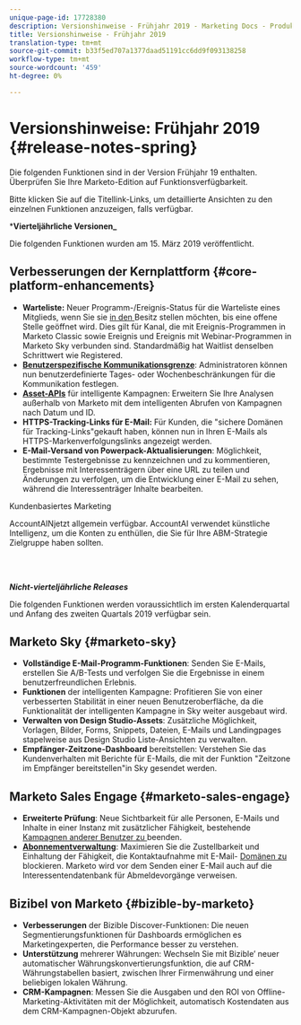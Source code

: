 ```yaml
---
unique-page-id: 17728380
description: Versionshinweise - Frühjahr 2019 - Marketing Docs - Produktdokumentation
title: Versionshinweise - Frühjahr 2019
translation-type: tm+mt
source-git-commit: b33f5ed707a1377daad51191cc6dd9f093138258
workflow-type: tm+mt
source-wordcount: '459'
ht-degree: 0%

---
```



# Versionshinweise: Frühjahr 2019 {#release-notes-spring}

Die folgenden Funktionen sind in der Version Frühjahr 19 enthalten. Überprüfen Sie Ihre Marketo-Edition auf Funktionsverfügbarkeit.

Bitte klicken Sie auf die Titellink-Links, um detaillierte Ansichten zu den einzelnen Funktionen anzuzeigen, falls verfügbar.

***Vierteljährliche Versionen_**

Die folgenden Funktionen wurden am 15. März 2019 veröffentlicht.

## Verbesserungen der Kernplattform {#core-platform-enhancements}

* **Warteliste:** Neuer Programm-/Ereignis-Status für die Warteliste eines Mitglieds, wenn Sie sie  [in den ](/help/marketo/product-docs/core-marketo-concepts/smart-campaigns/program-flow-actions/change-program-status.md) Besitz stellen möchten, bis eine offene Stelle geöffnet wird. Dies gilt für Kanal, die mit Ereignis-Programmen in Marketo Classic sowie Ereignis und Ereignis mit Webinar-Programmen in Marketo Sky verbunden sind. Standardmäßig hat Waitlist denselben Schrittwert wie Registered.
* **[Benutzerspezifische Kommunikationsgrenze](/help/marketo/product-docs/administration/email-setup/enable-communication-limits.md)**: Administratoren können nun benutzerdefinierte Tages- oder Wochenbeschränkungen für die Kommunikation festlegen.
* **[Asset-APIs](https://developers.marketo.com/rest-api/assets/campaigns/)** für intelligente Kampagnen: Erweitern Sie Ihre Analysen außerhalb von Marketo mit dem intelligenten Abrufen von Kampagnen nach Datum und ID.
* **HTTPS-Tracking-Links für E-Mail:** Für Kunden, die &quot;sichere Domänen für Tracking-Links&quot;gekauft haben, können nun in Ihren E-Mails als HTTPS-Markenverfolgungslinks angezeigt werden.
* **E-Mail-Versand von Powerpack-Aktualisierungen**: Möglichkeit, bestimmte Testergebnisse zu kennzeichnen und zu kommentieren, Ergebnisse mit Interessenträgern über eine URL zu teilen und Änderungen zu verfolgen, um die Entwicklung einer E-Mail zu sehen, während die Interessenträger Inhalte bearbeiten.

Kundenbasiertes Marketing

**[](/help/marketo/product-docs/account-based-marketing/account-profiling/account-profiling-ranking-and-tuning.md)** AccountAINjetzt allgemein verfügbar. AccountAI verwendet künstliche Intelligenz, um die Konten zu enthüllen, die Sie für Ihre ABM-Strategie Zielgruppe haben sollten.

<br> 

**_Nicht-vierteljährliche Releases_**

Die folgenden Funktionen werden voraussichtlich im ersten Kalenderquartal und Anfang des zweiten Quartals 2019 verfügbar sein.

## Marketo Sky {#marketo-sky}

* **Vollständige E-Mail-Programm-Funktionen**: Senden Sie E-Mails, erstellen Sie A/B-Tests und verfolgen Sie die Ergebnisse in einem benutzerfreundlichen Erlebnis.
* **Funktionen** der intelligenten Kampagne: Profitieren Sie von einer verbesserten Stabilität in einer neuen Benutzeroberfläche, da die Funktionalität der intelligenten Kampagne in Sky weiter ausgebaut wird.
* **Verwalten von Design Studio-Assets**: Zusätzliche Möglichkeit, Vorlagen, Bilder, Forms, Snippets, Dateien, E-Mails und Landingpages stapelweise aus Design Studio Liste-Ansichten zu verwalten.
* **Empfänger-Zeitzone-Dashboard** bereitstellen: Verstehen Sie das Kundenverhalten mit Berichte für E-Mails, die mit der Funktion &quot;Zeitzone im Empfänger bereitstellen&quot;in Sky gesendet werden.

## Marketo Sales Engage {#marketo-sales-engage}

* **Erweiterte Prüfung**: Neue Sichtbarkeit für alle Personen, E-Mails und  [](/help/marketo/product-docs/marketo-sales-connect/templates/view-template-list-as-a-another-user.md) Inhalte in einer Instanz mit zusätzlicher Fähigkeit, bestehende  [Kampagnen anderer Benutzer zu ](/help/marketo/product-docs/marketo-sales-connect/campaigns/view-campaigns-list-as-another-user.md)beenden.
* **[Abonnementverwaltung](/help/marketo/product-docs/marketo-sales-connect/email/unsubscribes/marketo-unsubscribe-check.md)**: Maximieren Sie die Zustellbarkeit und Einhaltung der Fähigkeit, die Kontaktaufnahme mit E-Mail- [Domänen zu ](/help/marketo/product-docs/marketo-sales-connect/admin/blocked-domains.md) blockieren. Marketo wird vor dem Senden einer E-Mail auch auf die Interessentendatenbank für Abmeldevorgänge verweisen.

## Bizibel von Marketo {#bizible-by-marketo}

* **Verbesserungen** der Bizible Discover-Funktionen: Die neuen Segmentierungsfunktionen für Dashboards ermöglichen es Marketingexperten, die Performance besser zu verstehen.
* **Unterstützung** mehrerer Währungen: Wechseln Sie mit Bizible’ neuer automatischer Währungskonvertierungsfunktion, die auf CRM-Währungstabellen basiert, zwischen Ihrer Firmenwährung und einer beliebigen lokalen Währung.
* **CRM-Kampagnen**: Messen Sie die Ausgaben und den ROI von Offline-Marketing-Aktivitäten mit der Möglichkeit, automatisch Kostendaten aus dem CRM-Kampagnen-Objekt abzurufen.
